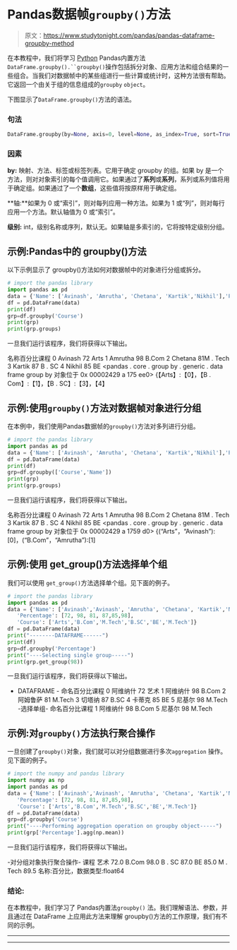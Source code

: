 # Pandas数据帧`groupby()`方法

> 原文：<https://www.studytonight.com/pandas/pandas-dataframe-groupby-method>

在本教程中，我们将学习 [Python](https://www.studytonight.com/python/getting-started-with-python) Pandas内置方法`DataFrame.groupby().``groupby()`操作包括拆分对象、应用方法和组合结果的一些组合。当我们对数据帧中的某些组进行一些计算或统计时，这种方法很有帮助。它返回一个由关于组的信息组成的`groupby` `object`。

下图显示了`DataFrame.groupby()`方法的语法。

### 句法

```py
DataFrame.groupby(by=None, axis=0, level=None, as_index=True, sort=True, group_keys=True, squeeze=False, **kwargs) 
```

### 因素

**by:** 映射、方法、标签或标签列表。它用于确定 groupby 的组。如果 by 是一个方法，则对对象索引的每个值调用它。如果通过了**系列**或**系列**，系列或系列值将用于确定组。如果通过了一个**数组**，这些值将按原样用于确定组。

**轴:**如果为 0 或“索引”，则对每列应用一种方法。如果为 1 或“列”，则对每行应用一个方法。默认轴值为 0 或“索引”。

**级别:** int，级别名称或序列，默认无。如果轴是多索引的，它将按特定级别分组。

## 示例:Pandas中的 groupby()方法

以下示例显示了 groupby()方法如何对数据帧中的对象进行分组或拆分。

```py
# import the pandas library
import pandas as pd  
data = {'Name': ['Avinash', 'Amrutha', 'Chetana', 'Kartik','Nikhil'],'Percentage': [72, 98, 81, 87,85],'Course': ['Arts','B.Com','M.Tech','B.SC','BE']}  
df = pd.DataFrame(data)  
print(df)
grp=df.groupby('Course')
print(grp)
print(grp.groups)
```

一旦我们运行该程序，我们将获得以下输出。

名称百分比课程
0 Avinash 72 Arts
1 Amrutha 98 B.Com
2 Chetana 81M . Tech
3 Kartik 87 B . SC
4 Nikhil 85 BE
<pandas . core . group by . generic . data frame group by 对象位于 0x 00002429 a 175 ee0>
{【Arts】:【0】，【B . Com】:【1】，【B . SC】:【3】，【4】

## 示例:使用`groupby()`方法对数据帧对象进行分组

在本例中，我们使用Pandas数据帧的`groupby()`方法对多列进行分组。

```py
# import the pandas library
import pandas as pd  
data = {'Name': ['Avinash', 'Amrutha', 'Chetana', 'Kartik','Nikhil'],'Percentage': [72, 98, 81, 87,85],'Course': ['Arts','B.Com','M.Tech','B.SC','BE']}  
df = pd.DataFrame(data)  
print(df)
grp=df.groupby(['Course','Name'])
print(grp)
print(grp.groups)
```

一旦我们运行该程序，我们将获得以下输出。

名称百分比课程
0 Avinash 72 Arts
1 Amrutha 98 B.Com
2 Chetana 81M . Tech
3 Kartik 87 B . SC
4 Nikhil 85 BE
<pandas . core . group by . generic . data frame group by 对象位于 0x 00002429 a 1759 d0>
{(“Arts”，“Avinash”):[0]，(“B.Com”，“Amrutha”):[1]

## 示例:使用 get_group()方法选择单个组

我们可以使用 `get_group()`方法选择单个组。见下面的例子。

```py
# import the pandas library
import pandas as pd  
data = {'Name': ['Avinash','Avinash', 'Amrutha', 'Chetana', 'Kartik','Nikhil'],  
   'Percentage': [72, 98, 81, 87,85,98],  
   'Course': ['Arts','B.Com','M.Tech','B.SC','BE','M.Tech']}  
df = pd.DataFrame(data)  
print("--------DATAFRAME------")
print(df)
grp=df.groupby('Percentage')
print("----Selecting single group-----")
print(grp.get_group(98))
```

一旦我们运行该程序，我们将获得以下输出。

- DATAFRAME -
命名百分比课程
0 阿维纳什 72 艺术
1 阿维纳什 98 B.Com
2 阿姆鲁萨 81 M.Tech
3 切塔纳 87 B.SC
4 卡蒂克 85 BE
5 尼基尔 98 M.Tech
-选择单组-
命名百分比课程
1 阿维纳什 98 B.Com
5 尼基尔 98 M.Tech

## 示例:对`groupby()`方法执行聚合操作

一旦创建了`groupby()`对象，我们就可以对分组数据进行多次`aggregation` 操作。见下面的例子。

```py
# import the numpy and pandas library
import numpy as np
import pandas as pd  
data = {'Name': ['Avinash','Avinash', 'Amrutha', 'Chetana', 'Kartik','Nikhil'],  
   'Percentage': [72, 98, 81, 87,85,98],  
   'Course': ['Arts','B.Com','M.Tech','B.SC','BE','M.Tech']}  
df = pd.DataFrame(data)  
grp=df.groupby('Course')
print("----Performing aggregation operation on groupby object-----")
print(grp['Percentage'].agg(np.mean))
```

一旦我们运行该程序，我们将获得以下输出。

-对分组对象执行聚合操作-
课程
艺术 72.0
B.Com 98.0
B . SC 87.0
BE 85.0
M . Tech 89.5
名称:百分比，数据类型:float64

### 结论:

在本教程中，我们学习了 Pandas内置法`groupby()` 法。我们理解语法、参数，并且通过在 DataFrame 上应用此方法来理解 groupby()方法的工作原理，我们有不同的示例。

* * *

* * *